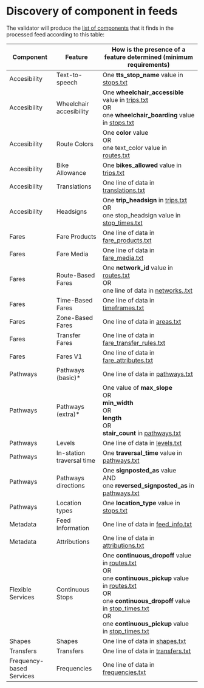 # Discovery of component in feeds

The validator will produce the [list of components](https://docs.google.com/spreadsheets/d/1kpbKOzlHtsJIPo3B4ABYu-Nxwvqutjcdcvgpa0wZvtA) that it finds in the processed feed according to this table:

| Component                | Feature                   | How is the presence of a feature determined (minimum requirements)                                                                                                                                                                                                                                                                                                                                                                                |
|--------------------------|---------------------------|---------------------------------------------------------------------------------------------------------------------------------------------------------------------------------------------------------------------------------------------------------------------------------------------------------------------------------------------------------------------------------------------------------------------------------------------------|
| Accesibility             | Text-to-speech            | One **tts_stop_name** value in [stops.txt](https://gtfs.org/schedule/reference/#stopstxt)                                                                                                                                                                                                                                                                                                                                                         |
| Accesibility             | Wheelchair accesibility   | One **wheelchair_accessible** value in [trips.txt](https://gtfs.org/schedule/reference/#tripstxt) <br>OR<br>one **wheelchair_boarding** value in [stops.txt](https://gtfs.org/schedule/reference/#stopstxt)                                                                                                                                                                                                                                       |
| Accesibility             | Route Colors              | One **color** value <br>OR<br>one text_color value in [routes.txt](https://gtfs.org/schedule/reference/#routestxt)                                                                                                                                                                                                                                                                                                                                |
| Accesibility             | Bike Allowance            | One **bikes_allowed** value in [trips.txt](https://gtfs.org/schedule/reference/#tripstxt)                                                                                                                                                                                                                                                                                                                                                         |
| Accesibility             | Translations              | One line of data in [translations.txt](https://gtfs.org/schedule/reference/#translationstxt)                                                                                                                                                                                                                                                                                                                                                      |
| Accesibility             | Headsigns                 | One **trip_headsign** in [trips.txt](https://gtfs.org/schedule/reference/#tripstxt)<br>OR<br>one stop_headsign value in [stop_times.txt](https://gtfs.org/schedule/reference/#stop_timestxt)                                                                                                                                                                                                                                                      |
| Fares                    | Fare Products             | One line of data in [fare_products.txt](https://gtfs.org/schedule/reference/#fare_productstxt)                                                                                                                                                                                                                                                                                                                                                    |
| Fares                    | Fare Media                | One line of data in [fare_media.txt](https://gtfs.org/schedule/reference/#fare_mediatxt)                                                                                                                                                                                                                                                                                                                                                          |
| Fares                    | Route-Based Fares         | One **network_id** value in [routes.txt](https://gtfs.org/schedule/reference/#routestxt)<br/>OR<br/>one line of data in [networks..txt](https://gtfs.org/schedule/reference/#networkstxt)                                                                                                                                                                                                                                                         |
| Fares                    | Time-Based Fares          | One line of data in [timeframes.txt](https://gtfs.org/schedule/reference/#timeframestxt)                                                                                                                                                                                                                                                                                                                                                          |
| Fares                    | Zone-Based Fares          | One line of data in [areas.txt](https://gtfs.org/schedule/reference/#areastxt)                                                                                                                                                                                                                                                                                                                                                                    |
| Fares                    | Transfer Fares            | One line of data in [fare_transfer_rules.txt](https://gtfs.org/schedule/reference/#fare_transfer_rulestxt)                                                                                                                                                                                                                                                                                                                                        |
| Fares                    | Fares V1                  | One line of data in [fare_attributes.txt](https://gtfs.org/schedule/reference/#fare_attributestxt)                                                                                                                                                                                                                                                                                                                                                |
| Pathways                 | Pathways (basic)*         | One line of data in [pathways.txt](https://gtfs.org/schedule/reference/#pathwaystxt)                                                                                                                                                                                                                                                                                                                                                              |
| Pathways                 | Pathways (extra)*         | One value of **max_slope**<br/>OR<br/>**min_width** <br/>OR<br/>**length** <br/>OR<br/>**stair_count** in [pathways.txt](https://gtfs.org/schedule/reference/#pathwaystxt)                                                                                                                                                                                                                                                                        |
| Pathways                 | Levels                    | One line of data in [levels.txt](https://gtfs.org/schedule/reference/#levelstxt)                                                                                                                                                                                                                                                                                                                                                                  |
| Pathways                 | In-station traversal time | One **traversal_time** value in [pathways.txt](https://gtfs.org/schedule/reference/#pathwaystxt)                                                                                                                                                                                                                                                                                                                                                  |
| Pathways                 | Pathways directions       | One **signposted_as** value<br/>AND<br/>one **reversed_signposted_as** in [pathways.txt](https://gtfs.org/schedule/reference/#pathwaystxt)                                                                                                                                                                                                                                                                                                        |
| Pathways                 | Location types            | One **location_type** value in [stops.txt](https://gtfs.org/schedule/reference/#stopstxt)                                                                                                                                                                                                                                                                                                                                                         |
| Metadata                 | Feed Information          | One line of data in [feed_info.txt](https://gtfs.org/schedule/reference/#feed_infotxt)                                                                                                                                                                                                                                                                                                                                                            |
| Metadata                 | Attributions              | One line of data in [attributions.txt](https://gtfs.org/schedule/reference/#attributionstxt)                                                                                                                                                                                                                                                                                                                                                      |
| Flexible Services        | Continuous Stops          | One **continuous_dropoff** value in [routes.txt](https://gtfs.org/schedule/reference/#routestxt)<br/>OR<br/>one **continuous_pickup** value in [routes.txt](https://gtfs.org/schedule/reference/#routestxt)<br/>OR<br/>one **continuous_dropoff** value in [stop_times.txt](https://gtfs.org/schedule/reference/#stop_timestxt)<br/>OR<br/>one **continuous_pickup** value in [stop_times.txt](https://gtfs.org/schedule/reference/#stop_timestxt) |
| Shapes                   | Shapes                    | One line of data in [shapes.txt](https://gtfs.org/schedule/reference/#shapestxt)                                                                                                                                                                                                                                                                                                                                                                  |
| Transfers                | Transfers                 | One line of data in [transfers.txt](https://gtfs.org/schedule/reference/#transferstxt)                                                                                                                                                                                                                                                                                                                                                            |
| Frequency-based Services | Frequencies               | One line of data in [frequencies.txt](https://gtfs.org/schedule/reference/#frequenciestxt)                                                                                                                                                                                                                                                                                                                                                        |

